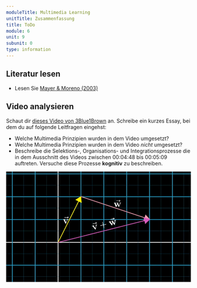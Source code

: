 ```yaml
---
moduleTitle: Multimedia Learning
unitTitle: Zusammenfassung
title: ToDo
module: 6
unit: 9
subunit: 0
type: information
---
```


## Literatur lesen

* Lesen Sie [Mayer & Moreno (2003)](https://ilias.uni-freiburg.de/goto.php?target=file_1282269_download&client_id=unifreiburg)

## Video analysieren

Schaut dir [dieses Video von 3Blue1Brown](https://www.youtube.com/watch?v=fNk_zzaMoSs&list=PLZHQObOWTQDPD3MizzM2xVFitgF8hE_ab) an. Schreibe ein kurzes Essay, bei dem du auf folgende Leitfragen eingehst:

* Welche Multimedia Prinzipien wurden in dem Video umgesetzt? 
* Welche Multimedia Prinzipien wurden in dem Video *nicht* umgesetzt? 
* Beschreibe die Selektions-, Organisations- und Integrationsprozesse die in dem Ausschnitt des Videos zwischen 00:04:48 bis 00:05:09 auftreten. Versuche diese Prozesse **kognitiv** zu beschreiben.

![Vektor Image](vector.PNG)

